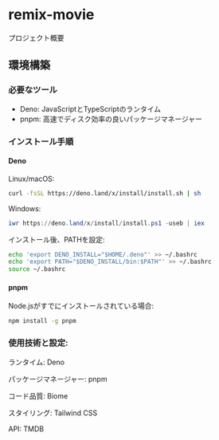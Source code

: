 # remix-movie
プロジェクト概要

## 環境構築

### 必要なツール
- Deno: JavaScriptとTypeScriptのランタイム
- pnpm: 高速でディスク効率の良いパッケージマネージャー

### インストール手順

#### Deno
Linux/macOS:
```bash
curl -fsSL https://deno.land/x/install/install.sh | sh
```

Windows:
```powershell
iwr https://deno.land/x/install/install.ps1 -useb | iex
```

インストール後、PATHを設定:
```bash
echo 'export DENO_INSTALL="$HOME/.deno"' >> ~/.bashrc
echo 'export PATH="$DENO_INSTALL/bin:$PATH"' >> ~/.bashrc
source ~/.bashrc
```

#### pnpm
Node.jsがすでにインストールされている場合:
```bash
npm install -g pnpm
```

### 使用技術と設定:

ランタイム: Deno

パッケージマネージャー: pnpm

コード品質: Biome

スタイリング: Tailwind CSS

API: TMDB
